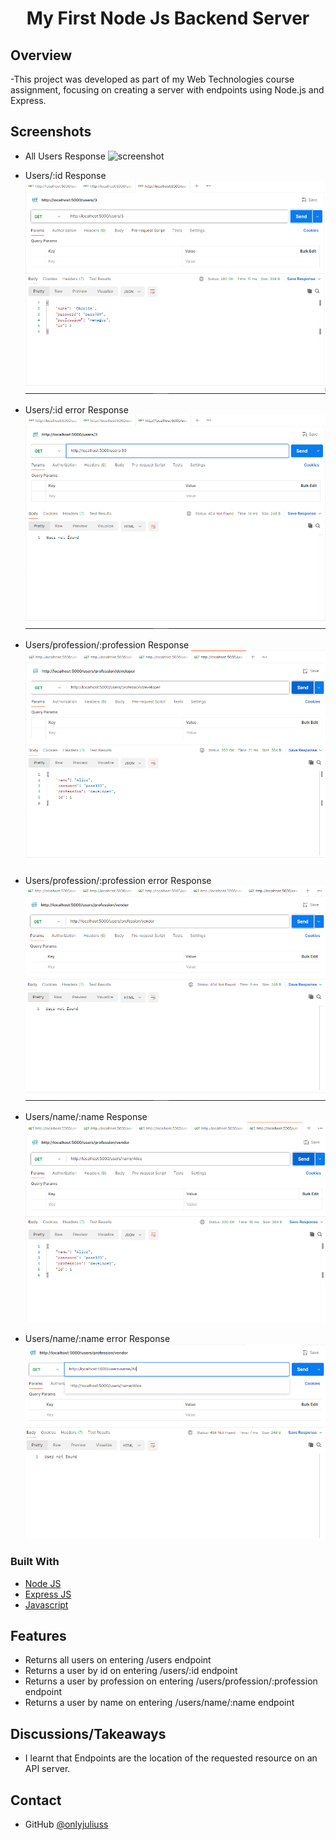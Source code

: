 <!-- Please update value in the {}  -->

<h1 align="center">My First Node Js Backend Server</h1>

<!-- OVERVIEW -->

## Overview
-This project was developed as part of my Web Technologies course assignment, focusing on creating a server with endpoints using Node.js and Express.
## Screenshots
- All Users Response
![screenshot](images/all.png)

- Users/:id Response
![screenshot](images/User-id.png)

- Users/:id error Response
![screenshot](images/User-id-error.png)

- Users/profession/:profession Response
![screenshot](images/User-profession.png)

- Users/profession/:profession error Response
![screenshot](images/User-profession-error.png)

- Users/name/:name Response
![screenshot](images/User-name.png)

- Users/name/:name error Response
![screenshot](images/User-name-error.png)


### Built With

<!-- This section should list any major frameworks that you built your project using. Here are a few examples.-->

- [Node JS](https://www.w3schools.com/nodejs/)
- [Express JS](https://www.w3schools.in/express-js/introduction)
- [Javascript](https://www.w3schools.com/js/DEFAULT.asp)

## Features

<!-- List the features of your application or follow the template.) -->
- Returns all users on entering /users endpoint
- Returns a user by id on entering /users/:id endpoint
- Returns a user by profession on entering /users/profession/:profession endpoint
- Returns a user by name on entering /users/name/:name endpoint

## Discussions/Takeaways
- I learnt that Endpoints are the location of the requested resource on an API server. 

## Contact
- GitHub [@onlyjuliuss](https://github.com/onlyjuliuss)
